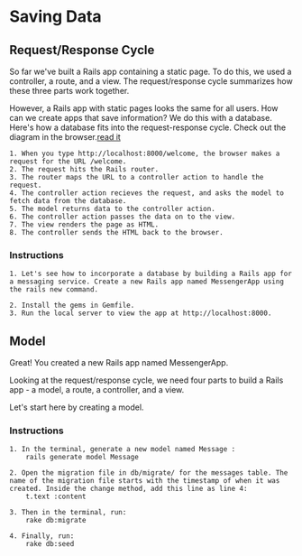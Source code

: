 # Saving Data
## Request/Response Cycle
So far we've built a Rails app containing a static page. To do this, we used a controller, a route, and a view. The request/response cycle summarizes how these three parts work together.

However, a Rails app with static pages looks the same for all users. How can we create apps that save information? We do this with a database. Here's how a database fits into the request-response cycle. Check out the diagram in the browser.[read it](https://www.codecademy.com/articles/request-response-cycle-dynamic)

    1. When you type http://localhost:8000/welcome, the browser makes a request for the URL /welcome.
    2. The request hits the Rails router.
    3. The router maps the URL to a controller action to handle the request.
    4. The controller action recieves the request, and asks the model to fetch data from the database.
    5. The model returns data to the controller action.
    6. The controller action passes the data on to the view.
    7. The view renders the page as HTML.
    8. The controller sends the HTML back to the browser.

### Instructions
    1. Let's see how to incorporate a database by building a Rails app for a messaging service. Create a new Rails app named MessengerApp using the rails new command.

    2. Install the gems in Gemfile.
    3. Run the local server to view the app at http://localhost:8000.


## Model

Great! You created a new Rails app named MessengerApp.

Looking at the request/response cycle, we need four parts to build a Rails app - a model, a route, a controller, and a view.

Let's start here by creating a model.

### Instructions
    1. In the terminal, generate a new model named Message :
        rails generate model Message
    
    2. Open the migration file in db/migrate/ for the messages table. The name of the migration file starts with the timestamp of when it was created. Inside the change method, add this line as line 4:
        t.text :content
    
    3. Then in the terminal, run:
        rake db:migrate

    4. Finally, run:
        rake db:seed
    
